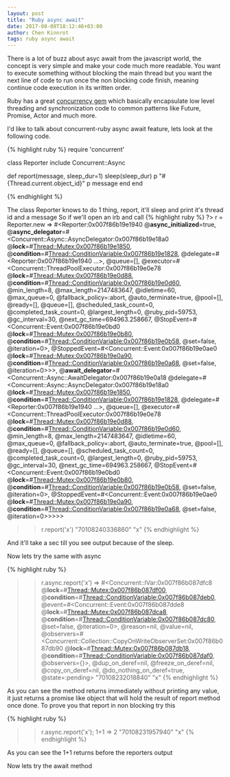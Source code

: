```yaml
---
layout: post
title: "Ruby async await"
date: 2017-08-08T18:12:46+03:00
author: Chen Kinnrot
tags: ruby async await
---
```


There is a lot of buzz about asyc await from the javascript world, the concept is very simple and make your code much more
readable. You want to execute something without blocking the main thread but you want the next line of code to run once the non blocking code finish, meaning continue
code execution in its written order.

Ruby has a great [concurrency gem](https://github.com/ruby-concurrency/concurrent-ruby) which basically encapsulate low level threading and synchronization code
to common patterns like Future, Promise, Actor and much more.

I'd like to talk about concurrent-ruby async await feature, lets look at the following code.

{% highlight ruby %}
require 'concurrent'

class Reporter
  include Concurrent::Async

  def report(message, sleep_dur=1)
    sleep(sleep_dur)
    p "#{Thread.current.object_id}"
    p message
  end
end

{% endhighlight %}

The class Reporter knows to do 1 thing, report, it'll sleep and print it's thread id and a message
So if we'll open an irb and call
{% highlight ruby %}
?> r = Reporter.new
=> #<Reporter:0x007f86b19e1940 @__async_initialized__=true, @__async_delegator__=#<Concurrent::Async::AsyncDelegator:0x007f86b19e18a0 @__lock__=#<Thread::Mutex:0x007f86b19e1850>, @__condition__=#<Thread::ConditionVariable:0x007f86b19e1828>, @delegate=#<Reporter:0x007f86b19e1940 ...>, @queue=[], @executor=#<Concurrent::ThreadPoolExecutor:0x007f86b19e0e78 @__lock__=#<Thread::Mutex:0x007f86b19e0d88>, @__condition__=#<Thread::ConditionVariable:0x007f86b19e0d60>, @min_length=8, @max_length=2147483647, @idletime=60, @max_queue=0, @fallback_policy=:abort, @auto_terminate=true, @pool=[], @ready=[], @queue=[], @scheduled_task_count=0, @completed_task_count=0, @largest_length=0, @ruby_pid=59753, @gc_interval=30, @next_gc_time=694963.258667, @StopEvent=#<Concurrent::Event:0x007f86b19e0bd0 @__lock__=#<Thread::Mutex:0x007f86b19e0b80>, @__condition__=#<Thread::ConditionVariable:0x007f86b19e0b58>, @set=false, @iteration=0>, @StoppedEvent=#<Concurrent::Event:0x007f86b19e0ae0 @__lock__=#<Thread::Mutex:0x007f86b19e0a90>, @__condition__=#<Thread::ConditionVariable:0x007f86b19e0a68>, @set=false, @iteration=0>>>, @__await_delegator__=#<Concurrent::Async::AwaitDelegator:0x007f86b19e0a18 @delegate=#<Concurrent::Async::AsyncDelegator:0x007f86b19e18a0 @__lock__=#<Thread::Mutex:0x007f86b19e1850>, @__condition__=#<Thread::ConditionVariable:0x007f86b19e1828>, @delegate=#<Reporter:0x007f86b19e1940 ...>, @queue=[], @executor=#<Concurrent::ThreadPoolExecutor:0x007f86b19e0e78 @__lock__=#<Thread::Mutex:0x007f86b19e0d88>, @__condition__=#<Thread::ConditionVariable:0x007f86b19e0d60>, @min_length=8, @max_length=2147483647, @idletime=60, @max_queue=0, @fallback_policy=:abort, @auto_terminate=true, @pool=[], @ready=[], @queue=[], @scheduled_task_count=0, @completed_task_count=0, @largest_length=0, @ruby_pid=59753, @gc_interval=30, @next_gc_time=694963.258667, @StopEvent=#<Concurrent::Event:0x007f86b19e0bd0 @__lock__=#<Thread::Mutex:0x007f86b19e0b80>, @__condition__=#<Thread::ConditionVariable:0x007f86b19e0b58>, @set=false, @iteration=0>, @StoppedEvent=#<Concurrent::Event:0x007f86b19e0ae0 @__lock__=#<Thread::Mutex:0x007f86b19e0a90>, @__condition__=#<Thread::ConditionVariable:0x007f86b19e0a68>, @set=false, @iteration=0>>>>>
>> r.report('x')
"70108240336860"
"x"
{% endhighlight %}

And it'll take a sec till you see output because of the sleep.

Now lets try the same with async

{% highlight ruby %}
>> r.async.report('x')
=> #<Concurrent::IVar:0x007f86b087dfc8 @__lock__=#<Thread::Mutex:0x007f86b087df00>, @__condition__=#<Thread::ConditionVariable:0x007f86b087deb0>, @event=#<Concurrent::Event:0x007f86b087dde8 @__lock__=#<Thread::Mutex:0x007f86b087dca8>, @__condition__=#<Thread::ConditionVariable:0x007f86b087dc80>, @set=false, @iteration=0>, @reason=nil, @value=nil, @observers=#<Concurrent::Collection::CopyOnWriteObserverSet:0x007f86b087db90 @__lock__=#<Thread::Mutex:0x007f86b087db18>, @__condition__=#<Thread::ConditionVariable:0x007f86b087daf0>, @observers={}>, @dup_on_deref=nil, @freeze_on_deref=nil, @copy_on_deref=nil, @do_nothing_on_deref=true, @state=:pending>
"70108232018840"
"x"
{% endhighlight %}

As you can see the method returns immediately without printing any value, it just returns a promise like object that will hold the result of report method once done.
To prove you that report in non blocking try this

{% highlight ruby %}
>> r.async.report('x'); 1+1
=> 2
"70108231957940"
"x"
{% endhighlight %}

As you can see the 1+1 returns before the reporters output

Now lets try the await method








